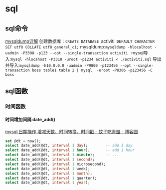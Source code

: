 # sql

## sql命令

[mysqldump详解](/linux/mysqldump脚本.md)
创建数据库：`CREATE DATABASE `activiti` DEFAULT CHARACTER SET utf8 COLLATE utf8_general_ci;`
mysqldump:`mysqldump -hlocalhost -uadmin -P3308 -p123 --opt --single-transaction activiti `
mysql导入:`mysql -hlocahost -P3310 -uroot -p1234 activiti < ./activiti.sql`
导出并导入:`mysqldump -h10.0.0.0 -uadmin -P9800 -p123456 --opt --single-transaction boss table1 table 2 | mysql  -uroot -P8306 -p123456 -C boss`

## sql函数

### 时间函数

#### 时间增加间隔 date_add()

[mysql 日期操作 增减天数、时间转换、时间戳 - 蚊子吃青蛙 - 博客园](https://www.cnblogs.com/wenzichiqingwa/archive/2013/03/05/2944485.html)

```sql
set @dt = now();
select date_add(@dt, interval 1 day);        -- add 1 day
select date_add(@dt, interval 1 hour);       -- add 1 hour
select date_add(@dt, interval 1 minute);     -- ...
select date_add(@dt, interval 1 second);
select date_add(@dt, interval 1 microsecond);
select date_add(@dt, interval 1 week);
select date_add(@dt, interval 1 month);
select date_add(@dt, interval 1 quarter);
select date_add(@dt, interval 1 year);
```
